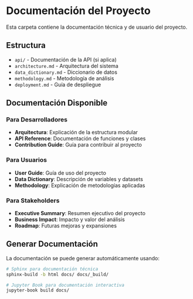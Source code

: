 # Documentación del Proyecto

Esta carpeta contiene la documentación técnica y de usuario del proyecto.

## Estructura

- `api/` - Documentación de la API (si aplica)
- `architecture.md` - Arquitectura del sistema
- `data_dictionary.md` - Diccionario de datos
- `methodology.md` - Metodología de análisis
- `deployment.md` - Guía de despliegue

## Documentación Disponible

### Para Desarrolladores
- **Arquitectura**: Explicación de la estructura modular
- **API Reference**: Documentación de funciones y clases
- **Contribution Guide**: Guía para contribuir al proyecto

### Para Usuarios
- **User Guide**: Guía de uso del proyecto
- **Data Dictionary**: Descripción de variables y datasets
- **Methodology**: Explicación de metodologías aplicadas

### Para Stakeholders
- **Executive Summary**: Resumen ejecutivo del proyecto
- **Business Impact**: Impacto y valor del análisis
- **Roadmap**: Futuras mejoras y expansiones

## Generar Documentación

La documentación se puede generar automáticamente usando:

```bash
# Sphinx para documentación técnica
sphinx-build -b html docs/ docs/_build/

# Jupyter Book para documentación interactiva
jupyter-book build docs/
```

